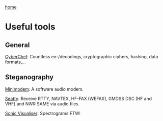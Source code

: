 [home](https://adminadminctf.github.io/ctf/)

# Useful tools

General
-------
[CyberChef](https://gchq.github.io/CyberChef): Countless en-/decodings, cryptographic ciphers, hashing, data formats,...


Steganography
-------------
[Minimodem](http://www.whence.com/minimodem/): A software audio modem.

[Seatty](http://www.dxsoft.com/de/products/seatty/): Receive RTTY, NAVTEX, HF-FAX (WEFAX), GMDSS DSC (HF and VHF) and NWR SAME via audio files.

[Sonic Visualiser](https://www.sonicvisualiser.org/): Spectrograms FTW!
